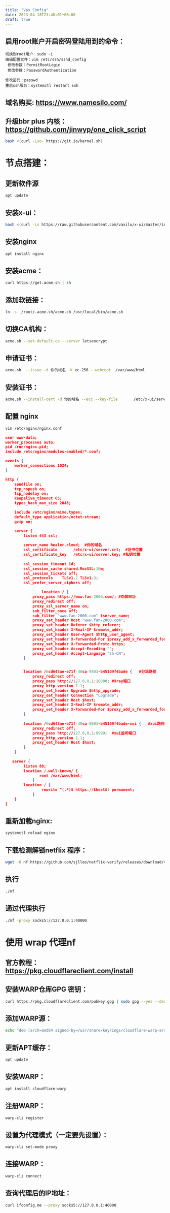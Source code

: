 ```yaml
---
title: "Vps Config"
date: 2023-04-18T23:48:01+08:00
draft: true
---
```


## 启用root账户开启密码登陆用到的命令：

```
切换到root用户：sudo -i
编辑配置文件：vim /etc/ssh/sshd_config
 修改参数：PermitRootLogin
 修改参数：PasswordAuthentication
 
修改密码：passwd
重启ssh服务：systemctl restart ssh
```

## 域名购买: https://www.namesilo.com/

## 升级bbr plus 内核：https://github.com/jinwyp/one_click_script
```bash
bash <(curl -Lso- https://git.io/kernel.sh)
```

# 节点搭建：
## 更新软件源
```bash	
apt update
```
## 安装x-ui：
```bash
bash <(curl -Ls https://raw.githubusercontent.com/vaxilu/x-ui/master/install.sh)
```
## 安装nginx
```bash
apt install nginx
```
## 安装acme：
```bash
curl https://get.acme.sh | sh
```
## 添加软链接：
```bash
ln -s  /root/.acme.sh/acme.sh /usr/local/bin/acme.sh
```
## 切换CA机构：
```bash
acme.sh --set-default-ca --server letsencrypt
```
## 申请证书：
```bash
acme.sh  --issue -d 你的域名 -k ec-256 --webroot  /var/www/html
```
## 安装证书：
```bash
acme.sh --install-cert -d 你的域名 --ecc --key-file       /etc/x-ui/server.key  --fullchain-file /etc/x-ui/server.crt --reloadcmd     "systemctl force-reload nginx"
```

## 配置 nginx
```bash
vim /etc/nginx/nginx.conf
```
```json
user www-data;
worker_processes auto;
pid /run/nginx.pid;
include /etc/nginx/modules-enabled/*.conf;

events {
    worker_connections 1024;
}

http {
    sendfile on;
    tcp_nopush on;
    tcp_nodelay on;
    keepalive_timeout 65;
    types_hash_max_size 2048;

    include /etc/nginx/mime.types;
    default_type application/octet-stream;
    gzip on;

    server {
        listen 443 ssl;
        
        server_name healer.cloud;  #你的域名
        ssl_certificate       /etc/x-ui/server.crt;  #证书位置
        ssl_certificate_key   /etc/x-ui/server.key; #私钥位置
        
        ssl_session_timeout 1d;
        ssl_session_cache shared:MozSSL:10m;
        ssl_session_tickets off;
        ssl_protocols    TLSv1.2 TLSv1.3;
        ssl_prefer_server_ciphers off;

                location / {
            proxy_pass https://www.fan-2000.com/; #伪装网址
            proxy_redirect off;
            proxy_ssl_server_name on;
            sub_filter_once off;
            sub_filter "www.fan-2000.com" $server_name;
            proxy_set_header Host "www.fan-2000.com";
            proxy_set_header Referer $http_referer;
            proxy_set_header X-Real-IP $remote_addr;
            proxy_set_header User-Agent $http_user_agent;
            proxy_set_header X-Forwarded-For $proxy_add_x_forwarded_for;
            proxy_set_header X-Forwarded-Proto https;
            proxy_set_header Accept-Encoding "";
            proxy_set_header Accept-Language "zh-CN";
        }


        location /6cd643ae-e71f-40ca-9803-b45109f4bade {   #分流路径
            proxy_redirect off;
            proxy_pass http://127.0.0.1:10000; #Xray端口
            proxy_http_version 1.1;
            proxy_set_header Upgrade $http_upgrade;
            proxy_set_header Connection "upgrade";
            proxy_set_header Host $host;
            proxy_set_header X-Real-IP $remote_addr;
            proxy_set_header X-Forwarded-For $proxy_add_x_forwarded_for;
        }
        
        location /6cd643ae-e71f-40ca-9803-b45109f4bade-xui {   #xui路径
            proxy_redirect off;
            proxy_pass http://127.0.0.1:9999;  #xui监听端口
            proxy_http_version 1.1;
            proxy_set_header Host $host;
        }
    }
    	
   server {
        listen 80;
        location /.well-known/ {
               root /var/www/html;
            }
        location / {
                rewrite ^(.*)$ https://$host$1 permanent;
            }
    }
}
```
## 重新加载nginx:
```bash
systemctl reload nginx
```
## 下载检测解锁netflix 程序：
```bash
wget -O nf https://github.com/sjlleo/netflix-verify/releases/download/v3.1.0/nf_linux_amd64 && chmod +x nf
```
## 执行
```bash
./nf
```
## 通过代理执行
```bash
./nf -proxy socks5://127.0.0.1:40000
```

# 使用 wrap 代理nf

## 官方教程：https://pkg.cloudflareclient.com/install

## 安装WARP仓库GPG 密钥：
```bash
curl https://pkg.cloudflareclient.com/pubkey.gpg | sudo gpg --yes --dearmor --output /usr/share/keyrings/cloudflare-warp-archive-keyring.gpg
```
## 添加WARP源：
```bash
echo "deb [arch=amd64 signed-by=/usr/share/keyrings/cloudflare-warp-archive-keyring.gpg] https://pkg.cloudflareclient.com/ $(lsb_release -cs) main" | sudo tee /etc/apt/sources.list.d/cloudflare-client.list
```
## 更新APT缓存：
```bash
apt update
```
## 安装WARP：
```bash
apt install cloudflare-warp
```
## 注册WARP：
```bash
warp-cli register
```
## 设置为代理模式（一定要先设置）：
```bash
warp-cli set-mode proxy
```
## 连接WARP：
```bash
warp-cli connect
```
## 查询代理后的IP地址：
```bash
curl ifconfig.me --proxy socks5://127.0.0.1:40000
```
